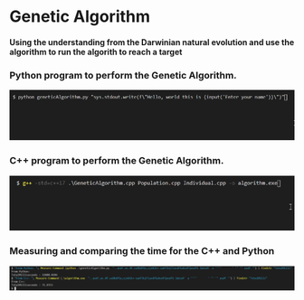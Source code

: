 # Genetic Algorithm
#### Using the understanding from the Darwinian natural evolution and use the algorithm to run the algorith to reach a target 
### Python program to perform the Genetic Algorithm.
![Python Result](./Extras/python_output.gif)
### C++ program to perform the Genetic Algorithm.
![C++ Result](./Extras/cpp_output.gif)
### Measuring and comparing the time for the C++ and Python
![Time Comparison](./Extras/time.png) 